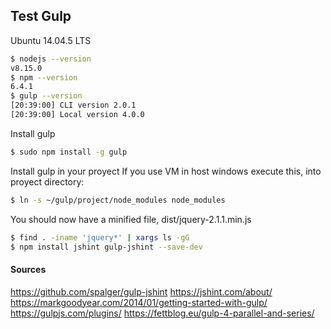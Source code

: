 ## Test Gulp
Ubuntu 14.04.5 LTS
```bash
$ nodejs --version
v8.15.0
$ npm --version
6.4.1
$ gulp --version
[20:39:00] CLI version 2.0.1
[20:39:00] Local version 4.0.0
```

Install gulp
```bash
$ sudo npm install -g gulp
```

Install gulp in your proyect
If you use VM in host windows execute this, into proyect directory:
```bash
$ ln -s ~/gulp/project/node_modules node_modules
```
You should now have a minified file, dist/jquery-2.1.1.min.js
```bash
$ find . -iname 'jquery*' | xargs ls -gG
$ npm install jshint gulp-jshint --save-dev
```

#### Sources
https://github.com/spalger/gulp-jshint
https://jshint.com/about/
https://markgoodyear.com/2014/01/getting-started-with-gulp/
https://gulpjs.com/plugins/
https://fettblog.eu/gulp-4-parallel-and-series/
